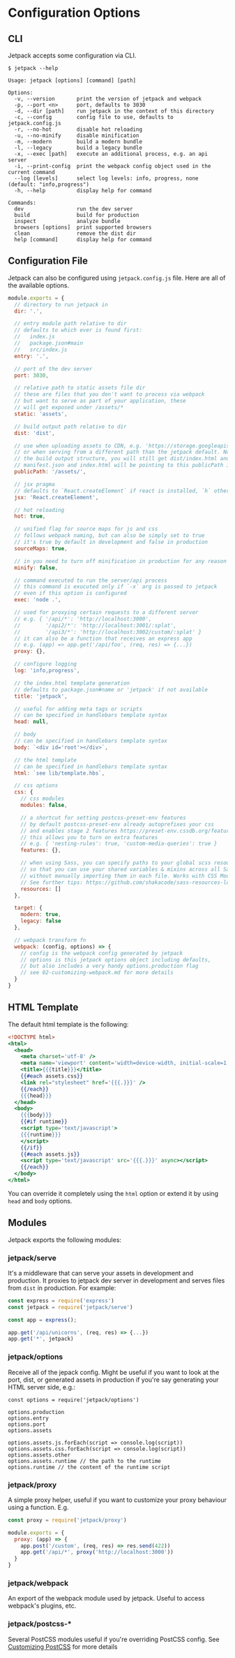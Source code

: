 # Configuration Options

## CLI

Jetpack accepts some configuration via CLI.

```
$ jetpack --help

Usage: jetpack [options] [command] [path]

Options:
  -v, --version       print the version of jetpack and webpack
  -p, --port <n>      port, defaults to 3030
  -d, --dir [path]    run jetpack in the context of this directory
  -c, --config        config file to use, defaults to jetpack.config.js
  -r, --no-hot        disable hot reloading
  -u, --no-minify     disable minification
  -m, --modern        build a modern bundle
  -l, --legacy        build a legacy bundle
  -x, --exec [path]   execute an additional process, e.g. an api server
  -i, --print-config  print the webpack config object used in the current command
  --log [levels]      select log levels: info, progress, none (default: "info,progress")
  -h, --help          display help for command

Commands:
  dev                 run the dev server
  build               build for production
  inspect             analyze bundle
  browsers [options]  print supported browsers
  clean               remove the dist dir
  help [command]      display help for command
```

## Configuration File

Jetpack can also be configured using `jetpack.config.js` file. Here are all of the available options.

```js
module.exports = {
  // directory to run jetpack in
  dir: '.',

  // entry module path relative to dir
  // defaults to which ever is found first:
  //   index.js
  //   package.json#main
  //   src/index.js
  entry: '.',

  // port of the dev server
  port: 3030,

  // relative path to static assets file dir
  // these are files that you don't want to process via webpack
  // but want to serve as part of your application, these
  // will get exposed under /assets/*
  static: 'assets',

  // build output path relative to dir
  dist: 'dist',

  // use when uploading assets to CDN, e.g. 'https://storage.googleapis.com/humaans-static/assets/'
  // or when serving from a different path than the jetpack default. Note: this doesn't affect
  // the build output structure, you will still get dist/index.html and dist/assets/*, but
  // manifest.json and index.html will be pointing to this publicPath instead of the default /assets
  publicPath: '/assets/',

  // jsx pragma
  // defaults to `React.createElement` if react is installed, `h` otherwise
  jsx: 'React.createElement',

  // hot reloading
  hot: true,

  // unified flag for source maps for js and css
  // follows webpack naming, but can also be simply set to true
  // it's true by default in development and false in production
  sourceMaps: true,

  // in you need to turn off minification in production for any reason
  minify: false,

  // command executed to run the server/api process
  // this command is exucuted only if `-x` arg is passed to jetpack
  // even if this option is configured
  exec: 'node .',

  // used for proxying certain requests to a different server
  // e.g. { '/api/*': 'http://localhost:3000',
  //        '/api2/*': 'http://localhost:3001/:splat',
  //        '/api3/*': 'http://localhost:3002/custom/:splat' }
  // it can also be a function that receives an express app
  // e.g. (app) => app.get('/api/foo', (req, res) => {...})
  proxy: {},

  // configure logging
  log: 'info,progress',

  // the index.html template generation
  // defaults to package.json#name or 'jetpack' if not available
  title: 'jetpack',

  // useful for adding meta tags or scripts
  // can be specified in handlebars template syntax
  head: null,

  // body
  // can be specified in handlebars template syntax
  body: `<div id='root'></div>`,

  // the html template
  // can be specified in handlebars template syntax
  html: `see lib/template.hbs`,

  // css options
  css: {
    // css modules
    modules: false,

    // a shortcut for setting postcss-preset-env features
    // by default postcss-preset-env already autoprefixes your css
    // and enables stage 2 features https://preset-env.cssdb.org/features#stage-2
    // this allows you to turn on extra features
    // e.g. { 'nesting-rules': true, 'custom-media-queries': true }
    features: {},

    // when using Sass, you can specify paths to your global scss resources
    // so that you can use your shared variables & mixins across all Sass styles
    // without manually importing them in each file. Works with CSS Modules.
    // See further tips: https://github.com/shakacode/sass-resources-loader#tips
    resources: []
  },

  target: {
    modern: true,
    legacy: false
  },

  // webpack transform fn
  webpack: (config, options) => {
    // config is the webpack config generated by jetpack
    // options is this jetpack options object including defaults,
    // but also includes a very handy options.production flag
    // see 02-customizing-webpack.md for more details
  }
}
```

## HTML Template

The default html template is the following:

```hbs
<!DOCTYPE html>
<html>
  <head>
    <meta charset='utf-8' />
    <meta name='viewport' content='width=device-width, initial-scale=1, maximum-scale=1, user-scalable=no' />
    <title>{{{title}}}</title>
    {{#each assets.css}}
    <link rel="stylesheet" href='{{{.}}}' />
    {{/each}}
    {{{head}}}
  </head>
  <body>
    {{{body}}}
    {{#if runtime}}
    <script type='text/javascript'>
    {{{runtime}}}
    </script>
    {{/if}}
    {{#each assets.js}}
    <script type='text/javascript' src='{{{.}}}' async></script>
    {{/each}}
  </body>
</html>
```

You can override it completely using the `html` option or extend it by using `head` and `body` options.

## Modules

Jetpack exports the following modules:

### jetpack/serve

It's a middleware that can serve your assets in development and production. It proxies to jetpack dev server in development and serves files from `dist` in production. For example:

```js
const express = require('express')
const jetpack = require('jetpack/serve')

const app = express();

app.get('/api/unicorns', (req, res) => {...})
app.get('*', jetpack)
```

### jetpack/options

Receive all of the jepack config. Might be useful if you want to look at the port, dist, or generated assets in production if you're say generating your HTML server side, e.g.:

```
const options = require('jetpack/options')

options.production
options.entry
options.port
options.assets

options.assets.js.forEach(script => console.log(script))
options.assets.css.forEach(script => console.log(script))
options.assets.other
options.assets.runtime // the path to the runtime
options.runtime // the content of the runtime script
```

### jetpack/proxy

A simple proxy helper, useful if you want to customize your proxy behaviour using a function. E.g.

```js
const proxy = require('jetpack/proxy')

module.exports = {
  proxy: (app) => {
    app.post('/custom', (req, res) => res.send(422))
    app.get('/api/*', proxy('http://localhost:3000'))
  }
}
```

### jetpack/webpack

An export of the webpack module used by jetpack. Useful to access webpack's plugins, etc.

### jetpack/postcss-\*

Several PostCSS modules useful if you're overriding PostCSS config. See [Customizing PostCSS](./04-customizing-postcss.md) for more details
